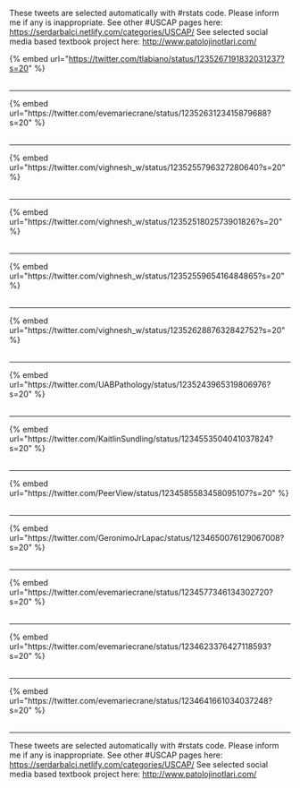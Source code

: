 

These tweets are selected automatically with #rstats code. Please inform me if any is inappropriate.
See other #USCAP pages here: https://serdarbalci.netlify.com/categories/USCAP/ 
See selected social media based textbook project here: http://www.patolojinotlari.com/

{% embed url="https://twitter.com/tlabiano/status/1235267191832031237?s=20" %}<br>
<br>
<hr>
{% embed url="https://twitter.com/evemariecrane/status/1235263123415879688?s=20" %}<br>
<br>
<hr>
{% embed url="https://twitter.com/vighnesh_w/status/1235255796327280640?s=20" %}<br>
<br>
<hr>
{% embed url="https://twitter.com/vighnesh_w/status/1235251802573901826?s=20" %}<br>
<br>
<hr>
{% embed url="https://twitter.com/vighnesh_w/status/1235255965416484865?s=20" %}<br>
<br>
<hr>
{% embed url="https://twitter.com/vighnesh_w/status/1235262887632842752?s=20" %}<br>
<br>
<hr>
{% embed url="https://twitter.com/UABPathology/status/1235243965319806976?s=20" %}<br>
<br>
<hr>
{% embed url="https://twitter.com/KaitlinSundling/status/1234553504041037824?s=20" %}<br>
<br>
<hr>
{% embed url="https://twitter.com/PeerView/status/1234585583458095107?s=20" %}<br>
<br>
<hr>
{% embed url="https://twitter.com/GeronimoJrLapac/status/1234650076129067008?s=20" %}<br>
<br>
<hr>
{% embed url="https://twitter.com/evemariecrane/status/1234577346134302720?s=20" %}<br>
<br>
<hr>
{% embed url="https://twitter.com/evemariecrane/status/1234623376427118593?s=20" %}<br>
<br>
<hr>
{% embed url="https://twitter.com/evemariecrane/status/1234641661034037248?s=20" %}<br>
<br>
<hr>


These tweets are selected automatically with #rstats code. Please inform me if any is inappropriate.
See other #USCAP pages here: https://serdarbalci.netlify.com/categories/USCAP/ 
See selected social media based textbook project here: http://www.patolojinotlari.com/
